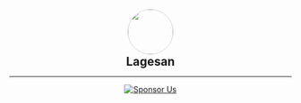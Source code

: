 <div align="center">
    <img src="https://lagesan.github.io/images/OBS.png" 
         width="80" height="80" 
         style="border-radius: 50%; border: 1px solid lightgrey;">
         <h2 style="margin:0 0;">Lagesan</h2>
</div>
<hr>

<div align="center">
    
[![Sponsor Us](https://img.shields.io/badge/Sponsor%20Us-%23fa5477?style=for-the-badge&logo=github&logoColor=white)](https://afdian.com/a/lagesan)

</div>
